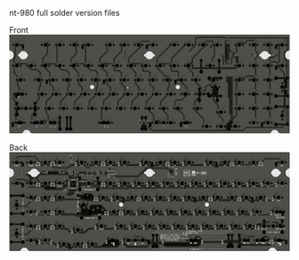 nt-980 full solder version files

Front
![Layouts](nt980.dk.front.png)

Back
![Layouts](nt980.dk.back.png)

